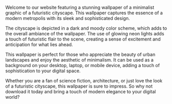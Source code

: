 <!--
Write me content for website with wallpaper "A minimalist graphic of a futuristic cityscape, with glowing neon lights and a dark and moody color scheme."
-->

<!--font:"Montserrat"-->

Welcome to our website featuring a stunning wallpaper of a minimalist graphic of a futuristic cityscape. This wallpaper captures the essence of a modern metropolis with its sleek and sophisticated design.

The cityscape is depicted in a dark and moody color scheme, which adds to the overall ambiance of the wallpaper. The use of glowing neon lights adds a touch of futuristic flair to the scene, creating a sense of excitement and anticipation for what lies ahead.

This wallpaper is perfect for those who appreciate the beauty of urban landscapes and enjoy the aesthetic of minimalism. It can be used as a background on your desktop, laptop, or mobile device, adding a touch of sophistication to your digital space.

Whether you are a fan of science fiction, architecture, or just love the look of a futuristic cityscape, this wallpaper is sure to impress. So why not download it today and bring a touch of modern elegance to your digital world?
